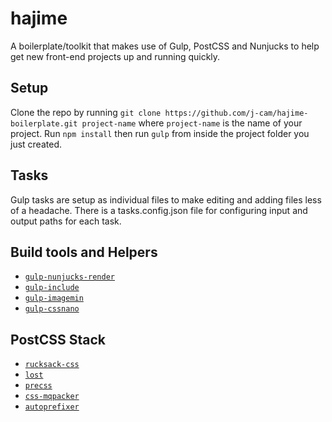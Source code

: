 # hajime

A boilerplate/toolkit that makes use of Gulp, PostCSS and Nunjucks to help get new front-end projects up and running quickly. 

## Setup

Clone the repo by running `git clone https://github.com/j-cam/hajime-boilerplate.git project-name` where `project-name` is the name of your project.
Run `npm install` then run `gulp` from inside the project folder you just created.

## Tasks 

Gulp tasks are setup as individual files to make editing and adding files less of a headache. There is a tasks.config.json file for
configuring input and output paths for each task.

## Build tools and Helpers
- [`gulp-nunjucks-render`](https://github.com/carlosl/gulp-nunjucks-render)
- [`gulp-include`](https://github.com/wiledal/gulp-include)
- [`gulp-imagemin`](https://github.com/sindresorhus/gulp-imagemin)  
- [`gulp-cssnano`](https://github.com/ben-eb/gulp-cssnano)  

## PostCSS Stack

-  [`rucksack-css`](https://github.com/simplaio/rucksack)
-  [`lost`](https://github.com/peterramsing/lost)
-  [`precss`](https://github.com/jonathantneal/precss)
-  [`css-mqpacker`](https://github.com/hail2u/node-css-mqpacker)
-  [`autoprefixer`](https://github.com/postcss/autoprefixer)





